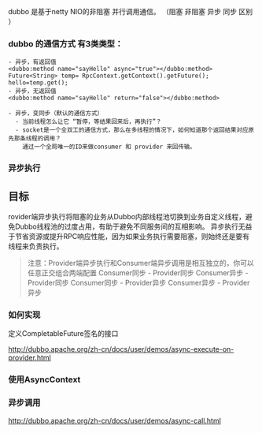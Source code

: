 dubbo 是基于netty NIO的非阻塞 并行调用通信。 （阻塞  非阻塞  异步  同步 区别 ）

### dubbo 的通信方式 有3类类型：

	- 异步，有返回值
	<dubbo:method name="sayHello" async="true"></dubbo:method>
	Future<String> temp= RpcContext.getContext().getFuture();
    hello=temp.get();
	- 异步，无返回值
	<dubbo:method name="sayHello" return="false"></dubbo:method>

	- 异步，变同步（默认的通信方式）
	  - 当前线程怎么让它 “暂停，等结果回来后，再执行”？
	  - socket是一个全双工的通信方式，那么在多线程的情况下，如何知道那个返回结果对应原先那条线程的调用？
    	通过一个全局唯一的ID来做consumer 和 provider 来回传输。


### 异步执行
## 目标
rovider端异步执行将阻塞的业务从Dubbo内部线程池切换到业务自定义线程，避免Dubbo线程池的过度占用，有助于避免不同服务间的互相影响。
异步执行无益于节省资源或提升RPC响应性能，因为如果业务执行需要阻塞，则始终还是要有线程来负责执行。
> 注意：Provider端异步执行和Consumer端异步调用是相互独立的，你可以任意正交组合两端配置
> Consumer同步 - Provider同步
> Consumer异步 - Provider同步
> Consumer同步 - Provider异步
> Consumer异步 - Provider异步

### 如何实现
定义CompletableFuture签名的接口

http://dubbo.apache.org/zh-cn/docs/user/demos/async-execute-on-provider.html
### 使用AsyncContext


### 异步调用
http://dubbo.apache.org/zh-cn/docs/user/demos/async-call.html